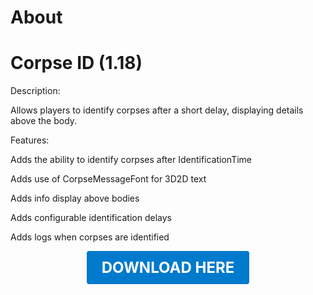 # About

# Corpse ID (1.18)

Description:

Allows players to identify corpses after a short delay, displaying details above the body.

Features:

Adds the ability to identify corpses after IdentificationTime

Adds use of CorpseMessageFont for 3D2D text

Adds info display above bodies

Adds configurable identification delays

Adds logs when corpses are identified

<p align="center"><a href="https://github.com/LiliaFramework/Modules/raw/refs/heads/gh-pages/corpseid.zip" style="display:inline-block;padding:12px 24px;font-size:1.5rem;font-weight:bold;text-decoration:none;color:#fff;background-color:#007acc;border-radius:4px;">DOWNLOAD HERE</a></p>